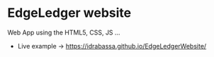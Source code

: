 # EdgeLedger website

Web App using the HTML5, CSS, JS ...

- Live example -> https://idrabassa.github.io/EdgeLedgerWebsite/

